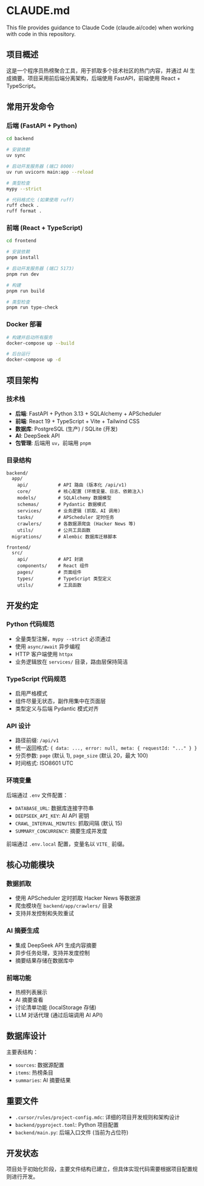 # CLAUDE.md

This file provides guidance to Claude Code (claude.ai/code) when working with code in this repository.

## 项目概述

这是一个程序员热榜聚合工具，用于抓取多个技术社区的热门内容，并通过 AI 生成摘要。项目采用前后端分离架构，后端使用 FastAPI，前端使用 React + TypeScript。

## 常用开发命令

### 后端 (FastAPI + Python)

```bash
cd backend

# 安装依赖
uv sync

# 启动开发服务器 (端口 8000)
uv run uvicorn main:app --reload

# 类型检查
mypy --strict

# 代码格式化 (如果使用 ruff)
ruff check .
ruff format .
```

### 前端 (React + TypeScript)

```bash
cd frontend

# 安装依赖
pnpm install

# 启动开发服务器 (端口 5173)
pnpm run dev

# 构建
pnpm run build

# 类型检查
pnpm run type-check
```

### Docker 部署

```bash
# 构建并启动所有服务
docker-compose up --build

# 后台运行
docker-compose up -d
```

## 项目架构

### 技术栈

- **后端**: FastAPI + Python 3.13 + SQLAlchemy + APScheduler
- **前端**: React 19 + TypeScript + Vite + Tailwind CSS
- **数据库**: PostgreSQL (生产) / SQLite (开发)
- **AI**: DeepSeek API
- **包管理**: 后端用 `uv`，前端用 `pnpm`

### 目录结构

```
backend/
  app/
    api/           # API 路由 (版本化 /api/v1)
    core/          # 核心配置 (环境变量、日志、依赖注入)
    models/        # SQLAlchemy 数据模型
    schemas/       # Pydantic 数据模式
    services/      # 业务逻辑 (抓取、AI 调用)
    tasks/         # APScheduler 定时任务
    crawlers/      # 各数据源爬虫 (Hacker News 等)
    utils/         # 公共工具函数
  migrations/      # Alembic 数据库迁移脚本

frontend/
  src/
    api/           # API 封装
    components/    # React 组件
    pages/         # 页面组件
    types/         # TypeScript 类型定义
    utils/         # 工具函数
```

## 开发约定

### Python 代码规范

- 全量类型注解，`mypy --strict` 必须通过
- 使用 `async/await` 异步编程
- HTTP 客户端使用 `httpx`
- 业务逻辑放在 `services/` 目录，路由层保持简洁

### TypeScript 代码规范

- 启用严格模式
- 组件尽量无状态，副作用集中在页面层
- 类型定义与后端 Pydantic 模式对齐

### API 设计

- 路径前缀: `/api/v1`
- 统一返回格式: `{ data: ..., error: null, meta: { requestId: "..." } }`
- 分页参数: `page` (默认 1), `page_size` (默认 20，最大 100)
- 时间格式: ISO8601 UTC

### 环境变量

后端通过 `.env` 文件配置：

- `DATABASE_URL`: 数据库连接字符串
- `DEEPSEEK_API_KEY`: AI API 密钥
- `CRAWL_INTERVAL_MINUTES`: 抓取间隔 (默认 15)
- `SUMMARY_CONCURRENCY`: 摘要生成并发度

前端通过 `.env.local` 配置，变量名以 `VITE_` 前缀。

## 核心功能模块

### 数据抓取

- 使用 APScheduler 定时抓取 Hacker News 等数据源
- 爬虫模块在 `backend/app/crawlers/` 目录
- 支持并发控制和失败重试

### AI 摘要生成

- 集成 DeepSeek API 生成内容摘要
- 异步任务处理，支持并发度控制
- 摘要结果存储在数据库中

### 前端功能

- 热榜列表展示
- AI 摘要查看
- 讨论清单功能 (localStorage 存储)
- LLM 对话代理 (通过后端调用 AI API)

## 数据库设计

主要表结构：

- `sources`: 数据源配置
- `items`: 热榜条目
- `summaries`: AI 摘要结果

## 重要文件

- `.cursor/rules/project-config.mdc`: 详细的项目开发规则和架构设计
- `backend/pyproject.toml`: Python 项目配置
- `backend/main.py`: 后端入口文件 (当前为占位符)

## 开发状态

项目处于初始化阶段，主要文件结构已建立，但具体实现代码需要根据项目配置规则进行开发。
